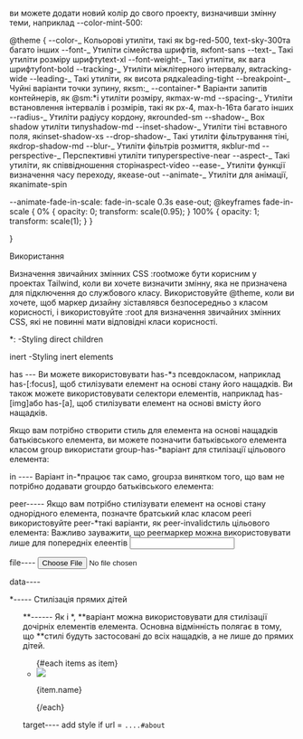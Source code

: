 ви можете додати новий колір до свого проекту, визначивши змінну теми, наприклад --color-mint-500:

@theme {
--color-_ Кольорові утиліти, такі як bg-red-500, text-sky-300та багато інших
--font-_ Утиліти сімейства шрифтів, якfont-sans
--text-_ Такі утиліти розміру шрифтуtext-xl
--font-weight-_ Такі утиліти, як вага шрифтуfont-bold
--tracking-_ Утиліти міжлітерного інтервалу, якtracking-wide
--leading-_ Такі утиліти, як висота рядкаleading-tight
--breakpoint-_ Чуйні варіанти точки зупину, якsm:_
--container-* Варіанти запитів контейнерів, як @sm:*і утиліти розміру, якmax-w-md
--spacing-_ Утиліти встановлення інтервалів і розмірів, такі як px-4, max-h-16та багато інших
--radius-_ Утиліти радіусу кордону, якrounded-sm
--shadow-_ Box shadow утиліти типуshadow-md
--inset-shadow-_ Утиліти тіні вставного поля, якinset-shadow-xs
--drop-shadow-_ Такі утиліти фільтрування тіні, якdrop-shadow-md
--blur-_ Утиліти фільтрів розмиття, якblur-md
--perspective-_ Перспективні утиліти типуperspective-near
--aspect-_ Такі утиліти, як співвідношення сторінaspect-video
--ease-_ Утиліти функції визначення часу переходу, якease-out
--animate-_ Утиліти для анімації, якanimate-spin

--animate-fade-in-scale: fade-in-scale 0.3s ease-out;
@keyframes fade-in-scale {
0% {
opacity: 0;
transform: scale(0.95);
}
100% {
opacity: 1;
transform: scale(1);
}
}

}

Використання

<div class="bg-mint-500 font-Fira"  style="background-color: var(--color-mint-500)"/>

Визначення звичайних змінних CSS :rootможе бути корисним у проектах Tailwind, коли ви хочете визначити змінну, яка не призначена для підключення до службового класу. Використовуйте @theme, коли ви хочете, щоб маркер дизайну зіставлявся безпосередньо з класом корисності, і використовуйте :root для визначення звичайних змінних CSS, які не повинні мати відповідні класи корисності.

\*: -Styling direct children

inert -Styling inert elements

<div inert class="inert:opacity-50" />

has ---
Ви можете використовувати has-\*з псевдокласом, наприклад has-[:focus], щоб стилізувати елемент на основі стану його нащадків. Ви також можете використовувати селектори елементів, наприклад has-[img]або has-[a], щоб стилізувати елемент на основі вмісту його нащадків.

Якщо вам потрібно створити стиль для елемента на основі нащадків батьківського елемента, ви можете позначити батьківського елемента класом group використати group-has-\*варіант для стилізації цільового елемента:

in ----
Варіант in-\*працює так само, groupза винятком того, що вам не потрібно додавати groupдо батьківського елемента:

<div tabindex="0" class="group">
  <div class="opacity-50 group-focus:opacity-100">

<div tabindex="0">
  <div class="opacity-50 in-focus:opacity-100">
    <!-- ... -->
  </div>
</div>

peer-----
Якщо вам потрібно стилізувати елемент на основі стану однорідного елемента, позначте братський клас класом peerі використовуйте peer-\*такі варіанти, як peer-invalidстиль цільового елемента:
Важливо зауважити, що peerмаркер можна використовувати лише для попередніх елеентів
<input type="email" class="peer ..." />

<p class="invisible peer-invalid:visible ...">

file----
<input
  type="file"
  class="file:mr-4 file:rounded-full file:border-0 file:bg-violet-50 file:px-4 file:py-2 file:text-sm file:font-semibold file:text-violet-700 hover:file:bg-violet-100 dark:file:bg-violet-600 dark:file:text-violet-100 dark:hover:file:bg-violet-500 ..."
/>

data----

<div data-size="large" class="data-[size=large]:p-8">

\*-----
Стилізація прямих дітей

  <ul class="*:rounded-full *:border *:border-sky-100 *:bg-sky-50 *:px-2 *:py-0.5 dark:text-sky-300 dark:*:border-sky-500/15 dark:*:bg-sky-500/10 ...">

\*\*------
Як і \*, **варіант можна використовувати для стилізації дочірніх елементів елемента. Основна відмінність полягає в тому, що **стилі будуть застосовані до всіх нащадків, а не лише до прямих дітей.

<ul class="**:data-avatar:size-12 **:data-avatar:rounded-full ...">
  {#each items as item}
    <li>
      <img src={item.src} data-avatar />
      <p>{item.name}</p>
    </li>
  {/each}
</ul>

target----
add style if url = `....#about`

 <div id="about" className="target:shadow-lg ...">
